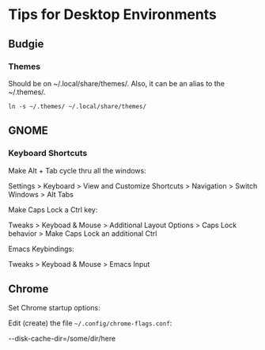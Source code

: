 
# Tips for Desktop Environments
## Budgie
### Themes
Should be on ~/.local/share/themes/. Also, it can be an alias to the ~/.themes/.  

``ln -s ~/.themes/ ~/.local/share/themes/``

## GNOME
### Keyboard Shortcuts
Make Alt + Tab cycle thru all the windows:  

Settings > Keyboard > View and Customize Shortcuts > Navigation > Switch Windows > Alt Tabs

Make Caps Lock a Ctrl key:  

Tweaks > Keyboad & Mouse > Additional Layout Options > Caps Lock behavior > Make Caps Lock an additional Ctrl

Emacs Keybindings:  

Tweaks > Keyboad & Mouse > Emacs Input

## Chrome
Set Chrome startup options:

Edit (create) the file ``~/.config/chrome-flags.conf``:

--disk-cache-dir=/some/dir/here
